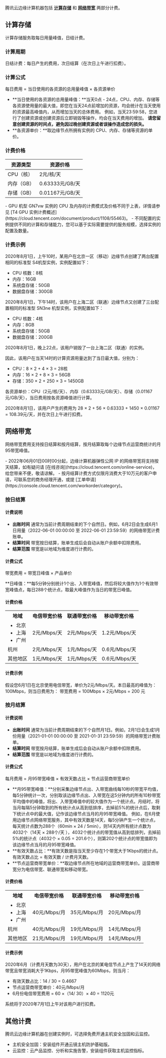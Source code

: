 
腾讯云边缘计算机器包括 **[计算存储](#ComputingStorage)** 和 **[网络带宽](#NetworkBandwidth)** 两部分计费。

## 计算存储[](id:ComputingStorage)
计算存储服务取每日用量峰值，日结计费。

### 计算周期
日结计费：每日产生的费用，次日结算（在次日上午进行扣费）。

### 计算公式
每日费用 = 当日使用的各资源的总用量峰值 × 各资源单价

- **当日使用的各资源的总用量峰值：**当天0点 - 24点，CPU、内存、存储等各资源使用量的最大值，即您在当天24点前增加的资源，均会统计在当天使用的资源最高峰值内，从而增加当天的总体费用。
例如，当天23:59:58，您进行了创建资源或创建资源后立即销毁等操作，均会在当天费用的增加。
**请您留意创建资源的时间点，避免因过晚创建资源或者误操作造成您的损失。**
- **各资源单价：**取边缘节点所拥有实例的 CPU、内存、存储等资源的单价。



### 计费价格

|   资源类型   | 资源价格   |
| -------- | --------- |
| CPU（核）  |      2元/核/天   |
| 内存（GB） |   0.63333元/GB/天   |
| 存储（GB） |   0.01167元/GB/天   |


<dx-alert infotype="notice" title="">
- GPU 机型 GN7vw 实例的 CPU 及内存的计费模式及价格不同于上表，详情请参见 [T4 GPU 实例计费概述](https://cloud.tencent.com/document/product/1108/55463)。
- 不同配置的实例提供不同的计算和存储能力，您可以基于实际需要提供的服务规模，选择实例的配置及数量。
</dx-alert>



### 计费示例
2020年8月1日，上午10时，某用户在北京一区（移动）边缘节点创建了两台配置相同的标准型 S4机型实例，实例配置如下：

- CPU 核数：8核
- 内存：16GB
- 系统盘存储：50GB
- 数据盘存储：300GB

2020年8月1日，下午14时，该用户在上海二区（联通）边缘节点又创建了三台配置相同的标准型 SN3ne 机型实例，实例配置如下：

- CPU 核数：4核
- 内存：8GB
- 系统盘存储：50GB
- 数据盘存储：200GB

2020年8月1日，晚上22点，该用户销毁了一台上海二区（联通）的实例。

因此，该用户在当天14时的计算资源用量达到了当日最大值，分别为：

- CPU：8 × 2 + 4 × 3 = 28核
- 内存：16 × 2 + 8 × 3 = 56GB
- 存储：350 × 2 + 250 × 3 = 1450GB

各资源单价：CPU（2元/核/天）、内存（0.63333元/GB/天）、存储（0.01167元/GB/天），当日费用按各资源峰值进行计算。

2020年8月1日，该用户产生的费用为 28 × 2 + 56 × 0.63333 + 1450 × 0.01167 = 108.39元/天，并在次日上午进行扣费。


## 网络带宽[](id:NetworkBandwidth)

网络带宽费用支持按日结算和按月结算，按月结算取每个边缘节点运营商统计的月95带宽峰值。

<dx-alert infotype="explain" title="">
- 2022年06月01日00时00分起，边缘计算机器弹性公网 IP 的网络带宽将支持按天结算，如有疑问请 [在线咨询](https://cloud.tencent.com/online-service)，给您带来不便，敬请谅解。
- 按月结算计费方式仅限月消费大于10万元的客户申请，可联系您的商务经理开通，或提 [工单申请](https://console.cloud.tencent.com/workorder/category)。
</dx-alert>

### 按日结算

#### 计费说明
- **出账时间**
  通常为当前计费周期结束的下个自然日。例如，6月2日会生成6月1日用量（2022-06-01 00:00:00 至 2022-06-01 23:59:59）的网络带宽计费账单。
- **结算时间**
  带宽按日结算，账单生成后会自动从账户余额中扣除费用。
- **结算范围**
  带宽是以地域为维度进行计费的。


#### 计费公式
带宽费用 = 带宽日峰值 × 产品单价

**日峰值：**每5分钟分别统计1个出、入带宽峰值，然后将较大值作为1个有效带宽峰值点，每日288个统计点，取最大峰值作为当日的带宽日峰值。

#### 计费价格
<table>
	<tr><th>地域</th><th>电信带宽价格</th><th>联通带宽价格</th><th>移动带宽价格</th></tr>
	<tr><td><ul  style="margin: 0;"><li>北京</li><li>上海</li><li>广州</li></ul></td><td>2元/Mbps/天</td><td>2元/Mbps/天</td><td>1.2元/Mbps/天</td></tr>
	<tr><td>杭州</td><td>2元/Mbps/天</td><td>1元/Mbps/天</td><td>0.6元/Mbps/天</td></tr>
	<tr><td>其他地区</td><td>1元/Mbps/天</td><td>1元/Mbps/天</td><td>0.6元/Mbps/天</td></tr>
</table>

#### 计费示例
假设您6月1日在北京使用电信带宽，单价为2元/Mbps/天。本日最高的峰值为：100Mbps，则当日费用为：
带宽费用 = 100Mbps × 2元/Mbps = 200 元


### 按月结算
#### 计费说明
- **出账时间**
  通常为当前计费周期结束的下个自然月1日。例如，2月1日会生成1月份用量（2021-01-01 00:00:00 至 2021-01-31 23:59:59）的网络带宽计费账单。
- **结算时间**
  带宽按月结算，账单生成后会自动从账户余额中扣除费用。
- **结算范围**
  带宽是以地域为维度进行计费的。


#### 计费公式
每月费用 = 月95带宽峰值 × 有效天数占比 × 节点运营商带宽单价

- **月95带宽峰值：**分别采集边缘节点出、入带宽曲线每10秒的带宽平均值，每5分钟统计一次，分别取该边缘节点出、入带宽在这5分钟内的所有10秒带宽平均值中的峰值，将出、入带宽峰值中的较大值作为一个统计点。月结时，将当月每隔5分钟取到的所有统计点从高到低排序，去掉前5%的统计点后，取剩下统计点中的最大值，记作该边缘节点当月的月95带宽峰值。
例如，在6月使用边缘节点网络带宽服务，其中有效天数是14天，每5分钟产生一个统计点，每天统计点数为288个（60min × 24 / 5min），则14天内所有统计点数为4032个（14天 × 288个/天 ），4032个统计点的带宽值从高到低排列，去掉前5%的统计点（4032个 × 0.05 = 201.6个），则第202个统计点的带宽值即为该边缘节点当月的月95带宽峰值。
- **有效天数占比：**有效天数是指当天至少存在1个带宽大于1Kbps的统计点。
    有效天数占比 = 有效天数 / 计费月天数。
- **节点运营商带宽单价：**取边缘节点所在地域的运营商带宽单价。运营商带宽分为电信带宽、联通带宽和移动带宽。

#### 计费价格

<table>
	<tr><th>地域</th><th>电信带宽价格</th><th>联通带宽价格</th><th>移动带宽价格</th></tr>
	<tr><td><ul  style="margin: 0;"><li>北京</li><li>上海</li><li>广州</li></ul></td><td>40元/Mbps/月</td><td>35元/Mbps/月</td><td>20元/Mbps/月</td></tr>
	<tr><td>杭州</td><td>40元/Mbps/月</td><td>19元/Mbps/月</td><td>14元/Mbps/月</td></tr>
	<tr><td>其他地区</td><td>21元/Mbps/月</td><td>19元/Mbps/月</td><td>14元/Mbps/月</td></tr>
</table>

#### 计费示例

2020年6月（计费月天数为30天），用户在北京的某电信节点上产生了14天的网络带宽且带宽消耗大于1Kbps，月95带宽峰值为60Mbps，则当月：
- 有效天数占比：14 / 30 = 0.4667
- 节点运营商带宽单价：40元/Mbps/月
- 6月份电信带宽费用 = 60 ×（14/ 30）× 40 = 1120元

系统将于2020年7月1日上午对该用户进行扣费。

## 其他计费

腾讯云边缘计算机器在创建实例时，可选择免费开通主机安全加固和云监控。
- 主机安全加固：安装组件开通云镜主机防护基础版。
- 云监控：云产品监控、分析和实施告警，安装组件获取主机监控指标。
